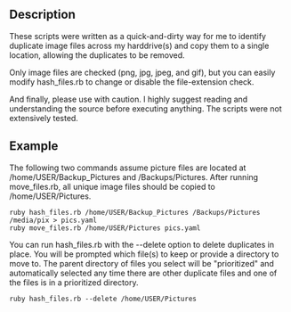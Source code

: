Description
-----------
These scripts were written as a quick-and-dirty way for me to identify
duplicate image files across my harddrive(s) and copy them to a single
location, allowing the duplicates to be removed.

Only image files are checked (png, jpg, jpeg, and gif), but you can easily 
modify hash_files.rb to change or disable the file-extension check.

And finally, please use with caution. I highly suggest reading and understanding 
the source before executing anything. The scripts were not extensively tested.

Example
-------
The following two commands assume picture files are located at /home/USER/Backup_Pictures
and /Backups/Pictures. After running move_files.rb, all unique image files should be copied to
/home/USER/Pictures.

 	ruby hash_files.rb /home/USER/Backup_Pictures /Backups/Pictures /media/pix > pics.yaml
	ruby move_files.rb /home/USER/Pictures pics.yaml

You can run hash_files.rb with the --delete option to delete duplicates in place. You will
be prompted which file(s) to keep or provide a directory to move to.  The parent directory
of files you select will be "prioritized" and automatically selected any time there are other
duplicate files and one of the files is in a prioritized directory.

	ruby hash_files.rb --delete /home/USER/Pictures
